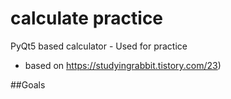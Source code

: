 # calculate practice
PyQt5 based calculator - Used for practice
* based on https://studyingrabbit.tistory.com/23)

##Goals
